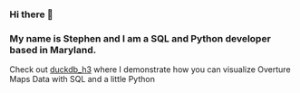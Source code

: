 ### Hi there 👋
### My name is Stephen and I am a SQL and Python developer based in Maryland. 

Check out [duckdb_h3](duckdb_h3) where I demonstrate how you can visualize Overture Maps Data with SQL and a little Python
